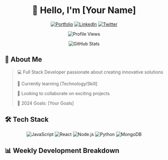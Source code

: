 <div align="center">
  
  # 👋 Hello, I'm [Your Name]
  
  [![Portfolio](https://img.shields.io/badge/Portfolio-FF5722?style=for-the-badge&logo=google-chrome&logoColor=white)](https://your-portfolio.com)
  [![LinkedIn](https://img.shields.io/badge/LinkedIn-0077B5?style=for-the-badge&logo=linkedin&logoColor=white)](https://linkedin.com/in/your-profile)
  [![Twitter](https://img.shields.io/badge/Twitter-1DA1F2?style=for-the-badge&logo=twitter&logoColor=white)](https://twitter.com/your-handle)
  
  ![Profile Views](https://komarev.com/ghpvc/?username=geek-abyte&color=brightgreen&style=flat-square)

</div>

<div align="center">
  <img src="https://github-readme-stats.vercel.app/api?username=geek-abyte&show_icons=true&theme=radical" alt="GitHub Stats" />
</div>

## 🚀 About Me

> 💻 Full Stack Developer passionate about creating innovative solutions
>
> 🌱 Currently learning [Technology/Skill]
>
> 👯 Looking to collaborate on exciting projects
>
> 🎯 2024 Goals: [Your Goals]

## 🛠️ Tech Stack

<div align="center">

![JavaScript](https://img.shields.io/badge/JavaScript-F7DF1E?style=for-the-badge&logo=javascript&logoColor=black)
![React](https://img.shields.io/badge/React-20232A?style=for-the-badge&logo=react&logoColor=61DAFB)
![Node.js](https://img.shields.io/badge/Node.js-43853D?style=for-the-badge&logo=node.js&logoColor=white)
![Python](https://img.shields.io/badge/Python-14354C?style=for-the-badge&logo=python&logoColor=white)
![MongoDB](https://img.shields.io/badge/MongoDB-4EA94B?style=for-the-badge&logo=mongodb&logoColor=white)

</div>

## 📊 Weekly Development Breakdown

<!--START_SECTION:waka-->
